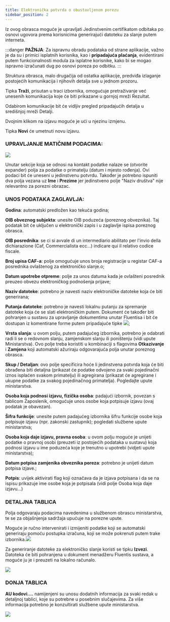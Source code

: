 ```yaml
---
title: Elektronička potvrda o obustavljenom porezu
sidebar_position: 2
---
```


Iz ovog obrasca moguće je upravljati Jedinstvenim certifikatom odbitaka po osnovi ugovora prema korisnicima generirajući datoteku za slanje putem interneta.

:::danger **PAŽNJA**:
 Za ispravnu obradu podataka od strane aplikacije, važno je da su i primici isplatnih korisnika, kao i **pripadajuća plaćanja**, evidentirani putem funkcionalnosti modula za isplatne korisnike, kako bi se mogao ispravno izračunati dug po osnovi poreza po odbitku.
:::

Struktura obrasca, malo drugačija od ostatka aplikacije, predviđa izlaganje postojećih komunikacija i njihovih detalja sve u jednom prozoru.

Tipka **Traži**, prisutan u traci izbornika, omogućuje pretraživanje već unesenih komunikacija koje će biti prikazane u gornjoj mreži Rezultat.

Odabirom komunikacije bit će vidljiv pregled pripadajućih detalja u središnjoj mreži Detalji. 

Dvojnim klikom na izjavu moguće je ući u njezinu izmjenu.

Tipka **Novi** će umetnuti novu izjavu.

### UPRAVLJANJE MATIČNIM PODACIMA:

![](/img/it-it/finance-area/declarations/declarations/withholding-tax-certification/image01.png)

Unutar sekcije koja se odnosi na kontakt podatke nalaze se (otvorite expander) polja za podatke o primatelju (datum i mjesto rođenja). Ovi podaci bit će uneseni u jedinstvenu potvrdu. Također je potrebno ispuniti dva polja vezana uz **Ime** i **Prezime** jer jedinstveno polje "Naziv društva" nije relevantno za porezni obrazac.

### UNOS PODATAKA ZAGLAVLJA:

**Godina**: automatski predložen kao tekuća godina;

**OIB obveznog subjekta**: unesite OIB poduzeća (poreznog obveznika). Taj podatak bit će uključen u elektronički zapis i u zaglavlje ispisa poreznog obrasca.

**OIB posrednika**: se ci si avvale di un intermediario abilitato per l'invio della dichiarazione (Caf, Commercialista ecc...) indicare qui il relativo codice fiscale.

**Broj upisa CAF-a**: polje omogućuje unos broja registracije u registar CAF-a posrednika ovlaštenog za elektroničko slanje.o;

**Datum upotrebe otpreme**:  polje za unos datuma kada je ovlašteni posrednik preuzeo obvezu elektroničkog podnošenja prijave;

**Naziv datoteke**: potrebno je navesti naziv elektroničke datoteke koja će biti generirana;

**Putanja datoteke**: potrebno je navesti lokalnu putanju za spremanje datoteke koja će se slati elektroničkim putem. Dokument će također biti pohranjen u sustavu za upravljanje dokumentima unutar Fluentisa i bit će dostupan iz komentirane forme putem pripadajuće tipke ![](/img/neutral/common/document-manager.png);

**Vrsta slanja**: u ovom polju, putem padajućeg izbornika, potrebno je odabrati radi li se o redovnom slanju, zamjenskom slanju ili poništenju (vidi upute Ministarstva). Ovo polje treba koristiti u kombinaciji s flagovima **Otkazivanje** i **Zamjena** koji automatski ažuriraju odgovarajuća polja unutar poreznog obrasca.  

**Skup / Detaljan**: ovo polje specificira hoće li jedinstvena potvrda koja će biti obrađena biti detaljna (prikazat će podatke odvojeno za svaki pojedinačni iznos isplaćen svakom primatelju) ili agregirana (prikazat će agregirane i ukupne podatke za svakog pojedinačnog primatelja). Pogledajte upute ministarstva.

**Osoba koja podnosi izjavu, fizička osoba**: padajući izbornik, povezan s tablicom Zaposlenik, omogućuje unos osobe koja potpisuje izjavu (ovaj podatak je obavezan). 

**Šifra funkcije**: unesite putem padajućeg izbornika šifru funkcije osobe koja potpisuje izjavu (npr. zakonski zastupnik); pogledati službene upute ministarstva;

**Osoba koja daje izjavu, pravna osoba**: u ovom polju moguće je unijeti podatke o pravnoj osobi (preuzeti iz postojećih podataka u sustavu) koja podnosi izjavu u ime poduzeća koje je trenutno u upotrebi (vidjeti upute ministarstva);

**Datum potpisa zamjenika obveznika poreza**: potrebno je unijeti datum potpisa izjave.;

**Potpis**: uvijek aktivirati flag koji označava da je izjava potpisana i da se na ispisu prikazuje ime osobe koja je potpisala (vidi polje Osoba koja daje izjavu...)

### DETALJNA TABLICA

Polja odgovaraju podacima navedenima u službenom obrascu ministarstva, te se za objašnjenja sadržaja upućuje na porezne upute.  

Moguće je ručno intervenirati i izmijeniti podatke koji se automatski generiraju pomoću postupka izračuna, koji se može pokrenuti putem trake izbornika.![](/img/it-it/finance-area/declarations/declarations/withholding-tax-certification/image03.png)

Za generiranje datoteke za elektroničko slanje koristi se tipku **Izvezi**. Datoteka će biti pohranjena u dokument menadžeru Fluentis sustava, a moguće ju je i preuzeti na lokalno računalo.

![](/img/neutral/common/document-manager.png)

### DONJA TABLICA  

**AU kodovi....** namijenjeni su unosu dodatnih informacija za svaki redak u detaljnoj tablici, koje su potrebne u posebnim slučajevima. Za više informacija potrebno je konzultirati službene upute ministarstva.  

![](/img/it-it/finance-area/declarations/declarations/withholding-tax-certification/image05.png)